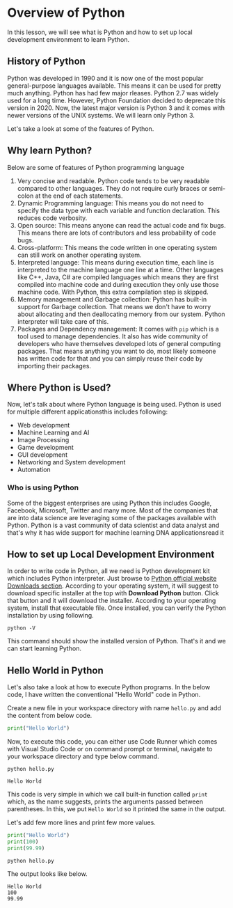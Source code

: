 # Overview of Python

In this lesson, we will see what is Python and how to set up local development environment to learn Python.

## History of Python

Python was developed in 1990 and it is now one of the most popular general-purpose languages available. This means it can be used for pretty much anything. 
Python has had few major rleases. Python 2.7 was widely used for a long time. However, Python Foundation decided to deprecate this version in 2020. Now, the latest major version is Python 3 and it comes with newer versions of the UNIX systems. We will learn only Python 3.

Let's take a look at some of the features of Python.

## Why learn Python?
Below are some of features of Python programming language

1. Very concise and readable. Python code tends to be very readable compared to other languages. They do not require curly braces or semi-colon at the end of each statements.
2. Dynamic Programming language: This means you do not need to specify the data type with each variable and function declaration. This reduces code verbosity.
3. Open source: This means anyone can read the actual code and fix bugs. This means there are lots of contributors and less probability of code bugs. 
4. Cross-platform: This means the code written in one operating system can still work on another operating system.
5. Interpreted language: This means during execution time, each line is interpreted to the machine language one line at a time. Other languages like C++, Java, C# are compiled languages which means they are first compiled into machine code and during execution they only use those machine code. With Python, this extra compilation step is skipped.
6. Memory management and Garbage collection: Python has built-in support for Garbage collection. That means we don't have to worry about allocating and then deallocating memory from our system. Python interpreter will take care of this.
7. Packages and Dependency management: It comes with `pip` which is a tool used to manage dependencies. It also has wide community of developers who have themselves developed lots of general computing packages. That means anything you want to do, most likely someone has written code for that and you can simply reuse their code by importing their packages.

## Where Python is Used?

Now, let's talk about where Python language is being used. Python is used for multiple different applicationsthis includes following:

- Web development
- Machine Learning and AI
- Image Processing
- Game development
- GUI development
- Networking and System development
- Automation


### Who is using Python

Some of the biggest enterprises are using Python this includes Google, Facebook, Microsoft, Twitter and many more. Most of the companies that are into data science are leveraging some of the packages available with Python. Python is a vast community of data scientist and data analyst and that's why it has wide support for machine learning DNA applicationsread it

## How to set up Local Development Environment

In order to write code in Python, all we need is Python development kit which includes Python interpreter. Just browse to [Python official website Downloads section](https://www.python.org/downloads/). According to your operating system, it will suggest to download specific installer at the top with **Download Python** button. Click that button and it will download the installer. According to your operating system, install that executable file. Once installed, you can verify the Python installation by using following.

```shell{ .show-prompt lineNos=false }
python -V
```

This command should show the installed version of Python. That's it and we can start learning Python.

## Hello World in Python

Let's also take a look at how to execute Python programs. In the below code, I have written the conventional "Hello World" code in Python.

Create a new file in your workspace directory with name `hello.py` and add the content from below code.

```python
print("Hello World")
```

Now, to execute this code, you can either use Code Runner which comes with Visual Studio Code or on command prompt or terminal, navigate to your workspace directory and type below command.

```shell{ .show-prompt lineNos=false }
python hello.py
```

```console{lineNos=false}
Hello World
```

This code is very simple in which we call built-in function called `print` which, as the name suggests, prints the arguments passed between parentheses. In this, we put `Hello World` so it printed the same in the output.

Let's add few more lines and print few more values.

```python
print("Hello World")
print(100)
print(99.99)
```

```shell
python hello.py
```

The output looks like below.

```console{lineNos=false}
Hello World
100
99.99
```
